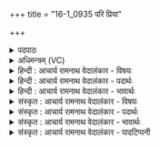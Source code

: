 +++
title = "16-1_0935 परि प्रिया"

+++
<details><summary>पदपाठः</summary>

प꣡रि꣢꣯। प्रि꣣या꣢। दि꣣वः꣢। क꣣विः꣢। व꣡या꣢꣯ꣳसि। न꣣प्त्योः꣢। हि꣣तः꣢। स्वा꣣नैः꣢। या꣣ति। कवि꣡क्र꣢तुः। क꣣वि꣢। क्र꣣तुः। ९३५।
</details>

<details><summary>अधिमन्त्रम् (VC)</summary>

- पवमानः सोमः
- असितः काश्यपो देवलो वा
- गायत्री
- षड्जः
</details>

<details><summary>हिन्दी : आचार्य रामनाथ वेदालंकार - विषयः</summary>

प्रथम ऋचा पूर्वार्चिक में ४७६ क्रमाङ्क पर परमात्मा के आनन्दरस के विषय में व्याख्यात हुई थी। यहाँ गुरु-शिष्य का विषय वर्णित है।
</details>

<details><summary>हिन्दी : आचार्य रामनाथ वेदालंकार - पदार्थः</summary>

पदार्थान्वयभाषाः -  शिष्यों के(नप्त्योः)आत्मा और मन का(हितः)हित करनेवाला, (कविक्रतुः)मेधावान् और सदाचारी आचार्य(दिवः)यश से प्रकाशित गुरुकुल के(प्रिया वयांसि)प्रिय शिष्यों को(स्वानैः)शास्त्रोपदेश के शब्दों के साथ(परियाति)प्राप्त होता है ॥१॥
</details>

<details><summary>हिन्दी : आचार्य रामनाथ वेदालंकार - भावार्थः</summary>

भावार्थभाषाः -  जो स्वयं विद्वान् सदाचारी और पढ़ाने में चतुर है,वही आचार्य शिष्यों को सुयोग्य बना सकता है ॥१॥
</details>

<details><summary>संस्कृत : आचार्य रामनाथ वेदालंकार - विषयः</summary>

तत्र प्रथमा ऋक् पूर्वार्चिके ४७६ क्रमाङ्के परमात्मन आनन्दरसविषये व्याख्याता। अत्र गुरुशिष्यविषयो वर्ण्यते।
</details>

<details><summary>संस्कृत : आचार्य रामनाथ वेदालंकार - पदार्थः</summary>

पदार्थान्वयभाषाः -  शिष्याणाम्(नप्त्योः)आत्ममनसोः(हितः)हितकरः, (कविक्रतुः)मेधावी सत्कर्मा च आचार्यः(दिवः)यशसा प्रकाशितस्य गुरुकुलस्य(प्रिया वयांसि)प्रियान् शिष्यान्(स्वानैः)शास्त्रोपदेशकर्तृभिः शब्दैः सह(परियाति)परि प्राप्नोति ॥१॥
</details>

<details><summary>संस्कृत : आचार्य रामनाथ वेदालंकार - भावार्थः</summary>

भावार्थभाषाः -  यः स्वयं विद्वान् सदाचारवान् अध्यापनकुशलश्चास्ति स एवाचार्यः शिष्यान् सुयोग्यान् कर्तुं प्रभवति ॥१॥
</details>

<details><summary>संस्कृत : आचार्य रामनाथ वेदालंकार - पादटिप्पनी</summary>

टिप्पणी:   १.ऋ० ९।९।१,‘सु॒वा॒नो या॑ति’ इति पाठः। साम० ४७६, (ऋषिः)काश्यपोऽसितः।
</details>